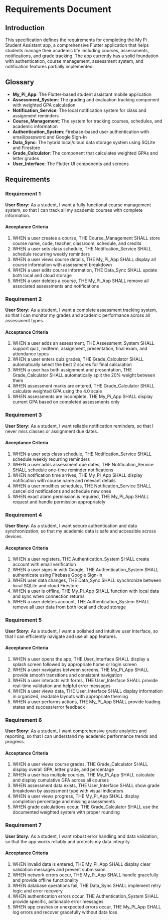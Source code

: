 # Requirements Document

## Introduction

This specification defines the requirements for completing the My Pi Student Assistant app, a comprehensive Flutter application that helps students manage their academic life including courses, assessments, notifications, and grade tracking. The app currently has a solid foundation with authentication, course management, assessment system, and notification features partially implemented.

## Glossary

- **My_Pi_App**: The Flutter-based student assistant mobile application
- **Assessment_System**: The grading and evaluation tracking component with weighted GPA calculation
- **Notification_Service**: The local notification system for class and assignment reminders
- **Course_Management**: The system for tracking courses, schedules, and academic information
- **Authentication_System**: Firebase-based user authentication with email/password and Google Sign-In
- **Data_Sync**: The hybrid local/cloud data storage system using SQLite and Firestore
- **Grade_Calculator**: The component that calculates weighted GPAs and letter grades
- **User_Interface**: The Flutter UI components and screens

## Requirements

### Requirement 1

**User Story:** As a student, I want a fully functional course management system, so that I can track all my academic courses with complete information.

#### Acceptance Criteria

1. WHEN a user creates a course, THE Course_Management SHALL store course name, code, teacher, classroom, schedule, and credits
2. WHEN a user sets class schedule, THE Notification_Service SHALL schedule recurring weekly reminders
3. WHEN a user views course details, THE My_Pi_App SHALL display all course information with assessment breakdown
4. WHEN a user edits course information, THE Data_Sync SHALL update both local and cloud storage
5. WHEN a user deletes a course, THE My_Pi_App SHALL remove all associated assessments and notifications

### Requirement 2

**User Story:** As a student, I want a complete assessment tracking system, so that I can monitor my grades and academic performance across all assessment types.

#### Acceptance Criteria

1. WHEN a user adds an assessment, THE Assessment_System SHALL support quiz, midterm, assignment, presentation, final exam, and attendance types
2. WHEN a user enters quiz grades, THE Grade_Calculator SHALL automatically select the best 2 scores for final calculation
3. WHEN a user has both assignment and presentation, THE Grade_Calculator SHALL automatically split the 20% weight between them
4. WHEN assessment marks are entered, THE Grade_Calculator SHALL calculate weighted GPA using the 4.0 scale
5. WHEN assessments are incomplete, THE My_Pi_App SHALL display current GPA based on completed assessments only

### Requirement 3

**User Story:** As a student, I want reliable notification reminders, so that I never miss classes or assignment due dates.

#### Acceptance Criteria

1. WHEN a user sets class schedule, THE Notification_Service SHALL schedule weekly recurring reminders
2. WHEN a user adds assessment due dates, THE Notification_Service SHALL schedule one-time reminder notifications
3. WHEN notification time arrives, THE My_Pi_App SHALL display notification with course name and relevant details
4. WHEN a user modifies schedules, THE Notification_Service SHALL cancel old notifications and schedule new ones
5. WHEN exact alarm permission is required, THE My_Pi_App SHALL request and handle permission appropriately

### Requirement 4

**User Story:** As a student, I want secure authentication and data synchronization, so that my academic data is safe and accessible across devices.

#### Acceptance Criteria

1. WHEN a user registers, THE Authentication_System SHALL create account with email verification
2. WHEN a user signs in with Google, THE Authentication_System SHALL authenticate using Firebase Google Sign-In
3. WHEN user data changes, THE Data_Sync SHALL synchronize between local SQLite and cloud Firestore
4. WHEN a user is offline, THE My_Pi_App SHALL function with local data and sync when connection returns
5. WHEN a user deletes account, THE Authentication_System SHALL remove all user data from both local and cloud storage

### Requirement 5

**User Story:** As a student, I want a polished and intuitive user interface, so that I can efficiently navigate and use all app features.

#### Acceptance Criteria

1. WHEN a user opens the app, THE User_Interface SHALL display a splash screen followed by appropriate home or login screen
2. WHEN a user navigates between screens, THE My_Pi_App SHALL provide smooth transitions and consistent navigation
3. WHEN a user interacts with forms, THE User_Interface SHALL provide real-time validation and helpful error messages
4. WHEN a user views data, THE User_Interface SHALL display information in organized, readable layouts with appropriate theming
5. WHEN a user performs actions, THE My_Pi_App SHALL provide loading states and success/error feedback

### Requirement 6

**User Story:** As a student, I want comprehensive grade analytics and reporting, so that I can understand my academic performance trends and progress.

#### Acceptance Criteria

1. WHEN a user views course grades, THE Grade_Calculator SHALL display overall GPA, letter grade, and percentage
2. WHEN a user has multiple courses, THE My_Pi_App SHALL calculate and display cumulative GPA across all courses
3. WHEN assessment data exists, THE User_Interface SHALL show grade breakdown by assessment type with visual indicators
4. WHEN a user views progress, THE My_Pi_App SHALL display completion percentage and missing assessments
5. WHEN grade calculations occur, THE Grade_Calculator SHALL use the documented weighted system with proper rounding

### Requirement 7

**User Story:** As a student, I want robust error handling and data validation, so that the app works reliably and protects my data integrity.

#### Acceptance Criteria

1. WHEN invalid data is entered, THE My_Pi_App SHALL display clear validation messages and prevent submission
2. WHEN network errors occur, THE My_Pi_App SHALL handle gracefully and provide offline functionality
3. WHEN database operations fail, THE Data_Sync SHALL implement retry logic and error recovery
4. WHEN authentication errors occur, THE Authentication_System SHALL provide specific, actionable error messages
5. WHEN app crashes or unexpected errors occur, THE My_Pi_App SHALL log errors and recover gracefully without data loss